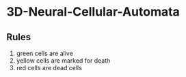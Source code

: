 # 3D-Neural-Cellular-Automata

## Rules

1. green cells are alive
2. yellow cells are marked for death
3. red cells are dead cells
